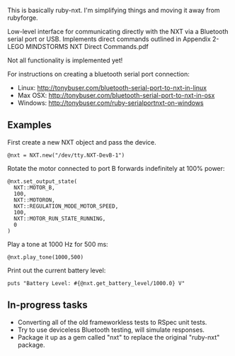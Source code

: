 This is basically ruby-nxt. I'm simplifying things and moving it away from rubyforge.

Low-level interface for communicating directly with the NXT via a Bluetooth serial port or USB. Implements direct commands outlined in Appendix 2-LEGO MINDSTORMS NXT Direct Commands.pdf

Not all functionality is implemented yet!

For instructions on creating a bluetooth serial port connection:

* Linux: http://tonybuser.com/bluetooth-serial-port-to-nxt-in-linux
* Max OSX: http://tonybuser.com/bluetooth-serial-port-to-nxt-in-osx
* Windows: http://tonybuser.com/ruby-serialportnxt-on-windows

## Examples

First create a new NXT object and pass the device.

    @nxt = NXT.new("/dev/tty.NXT-DevB-1")

Rotate the motor connected to port B forwards indefinitely at 100% power:

    @nxt.set_output_state(
      NXT::MOTOR_B,
      100,
      NXT::MOTORON,
      NXT::REGULATION_MODE_MOTOR_SPEED,
      100,
      NXT::MOTOR_RUN_STATE_RUNNING,
      0
    )

Play a tone at 1000 Hz for 500 ms:

    @nxt.play_tone(1000,500)

Print out the current battery level:

    puts "Battery Level: #{@nxt.get_battery_level/1000.0} V"

## In-progress tasks

* Converting all of the old frameworkless tests to RSpec unit tests.
* Try to use deviceless Bluetooth testing, will simulate responses.
* Package it up as a gem called "nxt" to replace the original "ruby-nxt" package.
